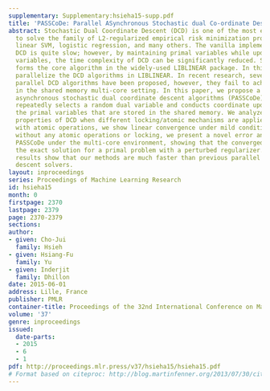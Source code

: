```yaml
---
supplementary: Supplementary:hsieha15-supp.pdf
title: 'PASSCoDe: Parallel ASynchronous Stochastic dual Co-ordinate Descent'
abstract: Stochastic Dual Coordinate Descent (DCD) is one of the most efficient ways
  to solve the family of L2-regularized empirical risk minimization problems, including
  linear SVM, logistic regression, and many others. The vanilla implementation of
  DCD is quite slow; however, by maintaining primal variables while updating dual
  variables, the time complexity of DCD can be significantly reduced. Such a strategy
  forms the core algorithm in the widely-used LIBLINEAR package. In this paper, we
  parallelize the DCD algorithms in LIBLINEAR. In recent research, several synchronized
  parallel DCD algorithms have been proposed, however, they fail to achieve good speedup
  in the shared memory multi-core setting. In this paper, we propose a family of parallel
  asynchronous stochastic dual coordinate descent algorithms (PASSCoDe). Each thread
  repeatedly selects a random dual variable and conducts coordinate updates using
  the primal variables that are stored in the shared memory. We analyze the convergence
  properties of DCD when different locking/atomic mechanisms are applied. For implementation
  with atomic operations, we show linear convergence under mild conditions. For implementation
  without any atomic operations or locking, we present a novel error analysis for
  PASSCoDe under the multi-core environment, showing that the converged solution is
  the exact solution for a primal problem with a perturbed regularizer. Experimental
  results show that our methods are much faster than previous parallel coordinate
  descent solvers.
layout: inproceedings
series: Proceedings of Machine Learning Research
id: hsieha15
month: 0
firstpage: 2370
lastpage: 2379
page: 2370-2379
sections: 
author:
- given: Cho-Jui
  family: Hsieh
- given: Hsiang-Fu
  family: Yu
- given: Inderjit
  family: Dhillon
date: 2015-06-01
address: Lille, France
publisher: PMLR
container-title: Proceedings of the 32nd International Conference on Machine Learning
volume: '37'
genre: inproceedings
issued:
  date-parts:
  - 2015
  - 6
  - 1
pdf: http://proceedings.mlr.press/v37/hsieha15/hsieha15.pdf
# Format based on citeproc: http://blog.martinfenner.org/2013/07/30/citeproc-yaml-for-bibliographies/
---
```

